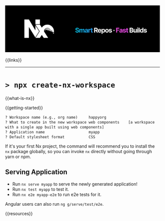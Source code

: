 <p style="text-align: center;"><img src="https://raw.githubusercontent.com/nrwl/nx/master/images/nx.png" width="600" alt="Nx - Smart, Extensible Build Framework"></p>

{{links}}

<hr>

# `> npx create-nx-workspace`

{{what-is-nx}}

{{getting-started}}

```
? Workspace name (e.g., org name)     happyorg
? What to create in the new workspace web components    [a workspace with a single app built using web components]
? Application name                    myapp
? Default stylesheet format           CSS
```

If it's your first Nx project, the command will recommend you to install the `nx` package globally, so you can invoke `nx` directly without going through yarn or npm.

## Serving Application

- Run `nx serve myapp` to serve the newly generated application!
- Run `nx test myapp` to test it.
- Run `nx e2e myapp-e2e` to run e2e tests for it.

Angular users can also run `ng g/serve/test/e2e`.

{{resources}}

